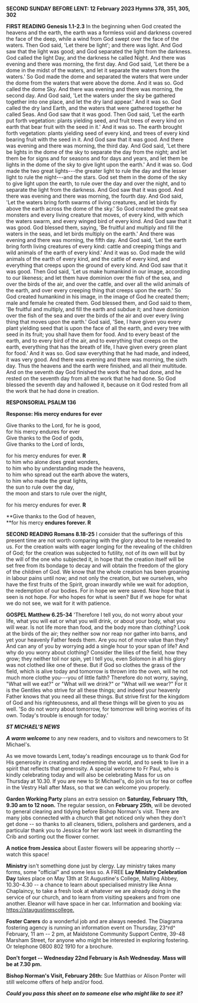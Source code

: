 **SECOND SUNDAY BEFORE LENT: 12 February 2023 Hymns 378, 351, 305, 302**

**FIRST READING Genesis 1.1-2.3** In the beginning when God created the
heavens and the earth, the earth was a formless void and darkness
covered the face of the deep, while a wind from God swept over the face
of the waters. Then God said, 'Let there be light'; and there was light.
And God saw that the light was good; and God separated the light from
the darkness. God called the light Day, and the darkness he called
Night. And there was evening and there was morning, the first day. And
God said, 'Let there be a dome in the midst of the waters, and let it
separate the waters from the waters.' So God made the dome and separated
the waters that were under the dome from the waters that were above the
dome. And it was so. God called the dome Sky. And there was evening and
there was morning, the second day. And God said, 'Let the waters under
the sky be gathered together into one place, and let the dry land
appear.' And it was so. God called the dry land Earth, and the waters
that were gathered together he called Seas. And God saw that it was
good. Then God said, 'Let the earth put forth vegetation: plants
yielding seed, and fruit trees of every kind on earth that bear fruit
with the seed in it.' And it was so. The earth brought forth vegetation:
plants yielding seed of every kind, and trees of every kind bearing
fruit with the seed in it. And God saw that it was good. And there was
evening and there was morning, the third day. And God said, 'Let there
be lights in the dome of the sky to separate the day from the night; and
let them be for signs and for seasons and for days and years, and let
them be lights in the dome of the sky to give light upon the earth.' And
it was so. God made the two great lights---the greater light to rule the
day and the lesser light to rule the night---and the stars. God set them
in the dome of the sky to give light upon the earth, to rule over the
day and over the night, and to separate the light from the darkness. And
God saw that it was good. And there was evening and there was morning,
the fourth day. And God said, 'Let the waters bring forth swarms of
living creatures, and let birds fly above the earth across the dome of
the sky.' So God created the great sea monsters and every living
creature that moves, of every kind, with which the waters swarm, and
every winged bird of every kind. And God saw that it was good. God
blessed them, saying, 'Be fruitful and multiply and fill the waters in
the seas, and let birds multiply on the earth.' And there was evening
and there was morning, the fifth day. And God said, 'Let the earth bring
forth living creatures of every kind: cattle and creeping things and
wild animals of the earth of every kind.' And it was so. God made the
wild animals of the earth of every kind, and the cattle of every kind,
and everything that creeps upon the ground of every kind. And God saw
that it was good. Then God said, 'Let us make humankind in our image,
according to our likeness; and let them have dominion over the fish of
the sea, and over the birds of the air, and over the cattle, and over
all the wild animals of the earth, and over every creeping thing that
creeps upon the earth.' So God created humankind in his image, in the
image of God he created them; male and female he created them. God
blessed them, and God said to them, 'Be fruitful and multiply, and fill
the earth and subdue it; and have dominion over the fish of the sea and
over the birds of the air and over every living thing that moves upon
the earth.' God said, 'See, I have given you every plant yielding seed
that is upon the face of all the earth, and every tree with seed in its
fruit; you shall have them for food. And to every beast of the earth,
and to every bird of the air, and to everything that creeps on the
earth, everything that has the breath of life, I have given every green
plant for food.' And it was so. God saw everything that he had made, and
indeed, it was very good. And there was evening and there was morning,
the sixth day. Thus the heavens and the earth were finished, and all
their multitude. And on the seventh day God finished the work that he
had done, and he rested on the seventh day from all the work that he had
done. So God blessed the seventh day and hallowed it, because on it God
rested from all the work that he had done in creation.

**RESPONSORIAL PSALM 136**

**Response: His mercy endures for ever**

Give thanks to the Lord, for he is good,\
for his mercy endures for ever\
Give thanks to the God of gods,\
Give thanks to the Lord of lords,

for his mercy endures for ever. **R**\
to him who alone does great wonders,\
to him who by understanding made the heavens,\
to him who spread out the earth above the waters,\
to him who made the great lights,\
the sun to rule over the day,\
the moon and stars to rule over the night,

for his mercy endures for ever. **R**

**Give thanks to the God of heaven,\
**for his mercy **endures forever. R**

**SECOND READING Romans 8.18-25** I consider that the sufferings of this
present time are not worth comparing with the glory about to be revealed
to us. For the creation waits with eager longing for the revealing of
the children of God; for the creation was subjected to futility, not of
its own will but by the will of the one who subjected it, in hope that
the creation itself will be set free from its bondage to decay and will
obtain the freedom of the glory of the children of God. We know that the
whole creation has been groaning in labour pains until now; and not only
the creation, but we ourselves, who have the first fruits of the Spirit,
groan inwardly while we wait for adoption, the redemption of our bodies.
For in hope we were saved. Now hope that is seen is not hope. For who
hopes for what is seen? But if we hope for what we do not see, we wait
for it with patience.

**GOSPEL Matthew 6.25-34** 'Therefore I tell you, do not worry about
your life, what you will eat or what you will drink, or about your body,
what you will wear. Is not life more than food, and the body more than
clothing? Look at the birds of the air; they neither sow nor reap nor
gather into barns, and yet your heavenly Father feeds them. Are you not
of more value than they? And can any of you by worrying add a single
hour to your span of life? And why do you worry about clothing? Consider
the lilies of the field, how they grow; they neither toil nor spin, yet
I tell you, even Solomon in all his glory was not clothed like one of
these. But if God so clothes the grass of the field, which is alive
today and tomorrow is thrown into the oven, will he not much more clothe
you---you of little faith? Therefore do not worry, saying, "What will we
eat?" or "What will we drink?" or "What will we wear?" For it is the
Gentiles who strive for all these things; and indeed your heavenly
Father knows that you need all these things. But strive first for the
kingdom of God and his righteousness, and all these things will be given
to you as well. 'So do not worry about tomorrow, for tomorrow will bring
worries of its own. Today's trouble is enough for today.\'

***ST MICHAEL\'S NEWS***

***A warm welcome*** to any new readers, and to visitors and newcomers
to St Michael\'s.

As we move towards Lent, today\'s readings encourage us to thank God for
His generosity in creating and redeeming the world, and to seek to live
in a spirit that reflects that generosity. A special welcome to Fr Paul,
who is kindly celebrating today and will also be celebrating Mass for us
on Thursday at 10.30. If you are new to St Michael\'s, do join us for
tea or coffee in the Vestry Hall after Mass, so that we can welcome you
properly.

**Garden Working Party** plans an extra session on **Saturday, February
11th, 9.30 am to 12 noon.** The regular session, on **February 25th**,
will be devoted to general clearing and tidying before Bishop Norman\'s
visit. There are many jobs connected with a church that get noticed only
when they don\'t get done -- so thanks to all cleaners, tidiers,
polishers and gardeners, and a particular thank you to Jessica for her
work last week in dismantling the Crib and sorting out the flower
corner.

**A notice from Jessica** about Easter flowers will be appearing shortly
-- watch this space!

**Ministry** isn\'t something done just by clergy. Lay ministry takes
many forms, some "official" and some less so. A FREE **Lay Ministry
Celebration Day** takes place on May 13th at St Augustine\'s College,
Malling Abbey, 10.30-4.30 -- a chance to learn about specialised
ministry like Anna Chaplaincy, to take a fresh look at whatever we are
already doing in the service of our church, and to learn from visiting
speakers and from one another. Eleanor will have space in her car.
Information and booking via:
 [https://staugustinescollege](https://staugustinescollege/)[.](https://staugustinescollege.us14.list-manage.com/track/click?u=99e8484fc412287e9a19bbe7d&id=5e6f64f514&e=e7f3176340#_blank)

**Foster Carers** do a wonderful job and are always needed. The Diagrama
fostering agency is running an information event on Thursday, 23^rd^
February, 11 am -- 2 pm, at Maidstone Community Support Centre, 39-48
Marsham Street, for anyone who might be interested in exploring
fostering. Or telephone 0800 802 1910 for a brochure.

**Don\'t forget -- Wednesday 22nd February is Ash Wednesday. Mass will
be at 7.30 pm.**

**Bishop Norman\'s Visit, February 26th:** Sue Matthias or Alison Ponter
will still welcome offers of help and/or food.

***Could you pass this sheet on to someone else who might like to see
it?***
